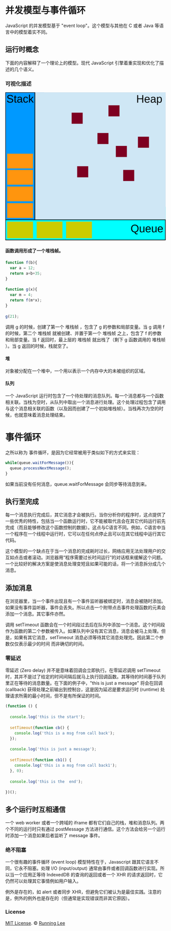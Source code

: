 # 并发模型与事件循环

JavaScript 的并发模型基于 "event loop"。这个模型与其他在 C 或者 Java 等语言中的模型着实不同。

## 运行时概念

下面的内容解释了一个理论上的模型。现代 JavaScript 引擎着重实现和优化了描述的几个语义。

### 可视化描述

![](/screenshot/event-loop.svg)

#### 函数调用形成了一个堆栈帧。

```js
function f(b){
  var a = 12;
  return a+b+35;
}

function g(x){
  var m = 4;
  return f(m*x);
}

g(21);
```

调用 g 的时候，创建了第一个 堆栈帧 ，包含了 g 的参数和局部变量。当 g 调用 f 的时候，第二个 堆栈帧 就被创建、并置于第一个 堆栈帧 之上，包含了 f 的参数和局部变量。当 f 返回时，最上层的 堆栈帧 就出栈了（剩下 g 函数调用的 堆栈帧 ）。当 g 返回的时候，栈就空了。

#### 堆

对象被分配在一个堆中，一个用以表示一个内存中大的未被组织的区域。

#### 队列

一个 JavaScript 运行时包含了一个待处理的消息队列。每一个消息都与一个函数相关联。当栈为空时，从队列中取出一个消息进行处理。这个处理过程包含了调用与这个消息相关联的函数（以及因而创建了一个初始堆栈帧）。当栈再次为空的时候，也就意味着消息处理结束。 

# 事件循环

之所以称为 事件循环，是因为它经常被用于类似如下的方式来实现：

```js
while(queue.waitForMessage()){
  queue.processNextMessage();
}
```

如果当前没有任何消息，queue.waitForMessage 会同步等待消息到来。

## 执行至完成

每一个消息执行完成后，其它消息才会被执行。当你分析你的程序时，这点提供了一些优秀的特性，包括当一个函数运行时，它不能被取代且会在其它代码运行前先完成（而且能够修改这个函数控制的数据）。这点与C语言不同。例如，C语言中当一个程序在一个线程中运行时，它可以在任何点停止且可以在其它线程中运行其它代码。

这个模型的一个缺点在于当一个消息的完成耗时过长，网络应用无法处理用户的交互如点击或者滚动。浏览器用“程序需要过长时间运行”的对话框来缓解这个问题。一个比较好的解决方案是使消息处理变短且如果可能的话，将一个消息拆分成几个消息。

## 添加消息

在浏览器里，当一个事件出现且有一个事件监听器被绑定时，消息会被随时添加。如果没有事件监听器，事件会丢失。所以点击一个附带点击事件处理函数的元素会添加一个消息。其它事件亦然。

调用 setTimeout 函数会在一个时间段过去后在队列中添加一个消息。这个时间段作为函数的第二个参数被传入。如果队列中没有其它消息，消息会被马上处理。但是，如果有其它消息，setTimeout 消息必须等待其它消息处理完。因此第二个参数仅仅表示最少的时间 而非确切的时间。

### 零延迟

零延迟 (Zero delay) 并不是意味着回调会立即执行。在零延迟调用 setTimeout 时，其并不是过了给定的时间间隔后就马上执行回调函数。其等待的时间基于队列里正在等待的消息数量。在下面的例子中，"this is just a message" 将会在回调 (callback) 获得处理之前输出到控制台，这是因为延迟是要求运行时 (runtime) 处理请求所需的最小时间，但不是有所保证的时间。

```js
(function () {

  console.log('this is the start');

  setTimeout(function cb() {
    console.log('this is a msg from call back');
  });

  console.log('this is just a message');

  setTimeout(function cb1() {
    console.log('this is a msg from call back1');
  }, 0);

  console.log('this is the  end');

})();
```

## 多个运行时互相通信

一个 web worker 或者一个跨域的 iframe 都有它们自己的栈，堆和消息队列。两个不同的运行时只有通过 postMessage 方法进行通信。这个方法会给另一个运行时添加一个消息如果后者监听了 message 事件。

### 绝不阻塞

一个很有趣的事件循环 (event loop) 模型特性在于，Javascript 跟其它语言不同，它永不阻塞。处理 I/O (input/output) 通常由事件或者回调函数进行实现。所以当一个应用正等待 IndexedDB 的查询的返回或者一个 XHR 的请求返回时，它仍然可以处理其它事情例如用户输入。

例外是存在的，如 alert 或者同步 XHR，但避免它们被认为是最佳实践。注意的是，例外的例外也是存在的（但通常是实现错误而非其它原因）。

### License

[MIT License](https://opensource.org/licenses/mit-license.html). ©  [Running Lee](mailto:lihui870920@gmail.com)